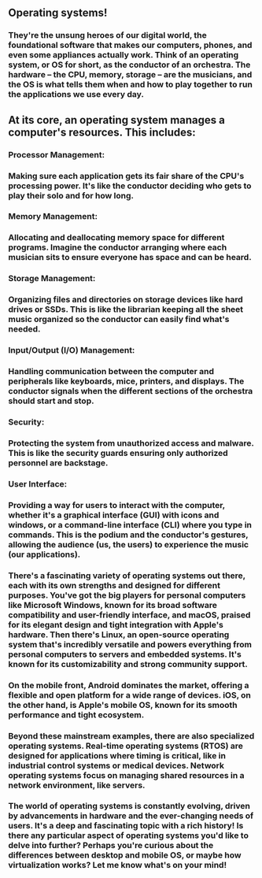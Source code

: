 ## Operating systems! 

### They're the unsung heroes of our digital world, the foundational software that makes our computers, phones, and even some appliances actually work. Think of an operating system, or OS for short, as the conductor of an orchestra. The hardware – the CPU, memory, storage – are the musicians, and the OS is what tells them when and how to play together to run the applications we use every day.

## At its core, an operating system manages a computer's resources. This includes:

### Processor Management: 
### Making sure each application gets its fair share of the CPU's processing power. It's like the conductor deciding who gets to play their solo and for how long.
### Memory Management: 
### Allocating and deallocating memory space for different programs. Imagine the conductor arranging where each musician sits to ensure everyone has space and can be heard.
### Storage Management: 
### Organizing files and directories on storage devices like hard drives or SSDs. This is like the librarian keeping all the sheet music organized so the conductor can easily find what's needed.
### Input/Output (I/O) Management: 
### Handling communication between the computer and peripherals like keyboards, mice, printers, and displays. The conductor signals when the different sections of the orchestra should start and stop.
### Security: 
### Protecting the system from unauthorized access and malware. This is like the security guards ensuring only authorized personnel are backstage.
### User Interface: 
### Providing a way for users to interact with the computer, whether it's a graphical interface (GUI) with icons and windows, or a command-line interface (CLI) where you type in commands. This is the podium and the conductor's gestures, allowing the audience (us, the users) to experience the music (our applications).

### There's a fascinating variety of operating systems out there, each with its own strengths and designed for different purposes. You've got the big players for personal computers like Microsoft Windows, known for its broad software compatibility and user-friendly interface, and macOS, praised for its elegant design and tight integration with Apple's hardware. Then there's Linux, an open-source operating system that's incredibly versatile and powers everything from personal computers to servers and embedded systems. It's known for its customizability and strong community support.


### On the mobile front, Android dominates the market, offering a flexible and open platform for a wide range of devices. iOS, on the other hand, is Apple's mobile OS, known for its smooth performance and tight ecosystem.


### Beyond these mainstream examples, there are also specialized operating systems. Real-time operating systems (RTOS) are designed for applications where timing is critical, like in industrial control systems or medical devices. Network operating systems focus on managing shared resources in a network environment, like servers.


### The world of operating systems is constantly evolving, driven by advancements in hardware and the ever-changing needs of users. It's a deep and fascinating topic with a rich history! Is there any particular aspect of operating systems you'd like to delve into further? Perhaps you're curious about the differences between desktop and mobile OS, or maybe how virtualization works? Let me know what's on your mind!